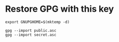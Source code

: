 # Restore GPG with this key

```
export GNUPGHOME=$(mktemp -d)

gpg --import public.asc
gpg --import secret.asc
```

